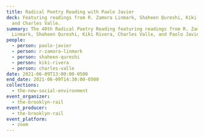 ```yaml
---
title: Radical Poetry Reading with Paolo Javier
deck: Featuring readings from R. Zamora Linmark, Shaheen Qureshi, Kiki Rivera,
  and Charles Valle.
summary: The 40th Radical Poetry Reading featuring readings from R. Zamora
  Linmark, Shaheen Qureshi, Kiki Rivera, Charles Valle, and Paolo Javier.
people:
  - person: paolo-javier
  - person: r-zamora-linmark
  - person: shaheen-qureshi
  - person: kiki-rivera
  - person: charles-valle
date: 2021-06-09T13:00:00-0500
end_date: 2021-06-09T14:30:00-0500
collections:
  - the-new-social-environment
event_organizer:
  - the-brooklyn-rail
event_producer:
  - the-brooklyn-rail
event_platform:
  - zoom
---
```

